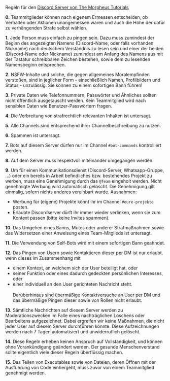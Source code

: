 Regeln für den [Discord Server von The Morpheus Tutorials](https://discord.gg/themorpheus)

**0.** Teammitglieder können nach eigenem Ermessen entscheiden, ob Verhalten oder Aktionen unangemessen waren und auch die Höhe der dafür zu verhängenden Strafe selbst wählen.

**1.** Jede Person muss einfach zu pingen sein. Dazu muss zumindest der Beginn des angezeigten Namens (Discord-Name, oder falls vorhanden Nickname) nach deutschem Verständnis zu lesen sein und einer der beiden (Discord-Name oder Nickname) zumindest am Anfang des Namens aus mit der Tastatur schreibbaren Zeichen bestehen, sowie dem zu lesenden Namensbeginn entsprechen.

**2.** NSFW-Inhalte und solche, die gegen allgemeines Moralempfinden verstoßen, sind in jeglicher Form - einschließlich Namen, Profilbildern und Status - unzulässig. Sie können zu einem sofortigen Bann führen!

**3.** Private Daten wie Telefonnummern, Passwörter und Ähnliches sollten nicht öffentlich ausgetauscht werden. Kein Teammitglied wird nach sensiblen Daten wie Benutzer-Passwörtern fragen.

**4.** Die Verbreitung von strafrechtlich relevanten Inhalten ist untersagt.

**5.** Alle Channels sind entsprechend ihrer Channelbeschreibung zu nutzen.

**6.** Spammen ist untersagt.

**7.** Bots auf diesem Server dürfen nur im Channel `#bot-commands` kontrolliert werden.

**8.** Auf dem Server muss respektvoll miteinander umgegangen werden.

**9.** Um für einen Kommunikationsdienst (Discord-Server, Whatsapp-Gruppe, ...) oder ein bereits in Arbeit befindliches bzw. bestehendes Projekt zu werben, muss eine Genehmigung durch das `@Team` eingeholt werden. Nicht genehmigte Werbung wird automatisch gelöscht. Die Genehmigung gilt einmalig, sofern nichts anderes vereinbart wurde.
Ausnahmen:
- Werbung für (eigene) Projekte könnt ihr im Channel `#eure-projekte` posten.
- Erlaubte Discordserver dürft ihr immer wieder verlinken, wenn sie zum Kontext passen (bitte keine Invites spammen).

**10.** Das Umgehen eines Banns, Mutes oder anderer Strafmaßnahmen sowie das Widersetzen einer Anweisung eines Team-Mitglieds ist untersagt.

**11.** Die Verwendung von Self-Bots wird mit einem sofortigen Bann geahndet.

**12.** Das Pingen von Usern sowie Kontaktieren dieser per DM ist nur erlaubt, wenn dieses im Zusammenhang mit
- einem Kontext, an welchem sich der User beteiligt hat, oder
- seiner Funktion oder eines dadurch gedeckten persönlichen Interesses, oder
- einer individuell an den User gerichteten Nachricht
steht.
<br><br>Darüberhinaus sind übermäßige Kontaktversuche an User per DM und das übermäßige Pingen dieser sowie von Rollen nicht erlaubt.

**13.** Sämtliche Nachrichten auf diesem Server werden zu Moderationszwecken im Falle eines nachträglichen Löschens oder Bearbeitens aufgezeichnet. Dabei ergreifen wir keine Maßnahmen, die nicht jeder User auf diesem Server durchführen könnte. Diese Aufzeichnungen werden nach 7 Tagen automatisiert und unwiderruflich gelöscht.

**14.** Diese Regeln erheben keinen Anspruch auf Vollständigkeit, und können ohne Vorankündigung geändert werden. Der gesunde Menschenverstand sollte eigentlich viele dieser Regeln überflüssig machen.

**15.** Das Teilen von Executables sowie von Dateien, deren Öffnen mit der Ausführung von Code einhergeht, muss zuvor von einem Teammitglied genehmigt werden.

